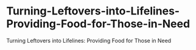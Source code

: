 # Turning-Leftovers-into-Lifelines-Providing-Food-for-Those-in-Need
Turning Leftovers into Lifelines: Providing Food for Those in Need
